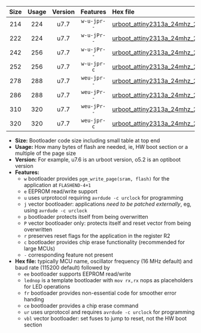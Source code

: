 |Size|Usage|Version|Features|Hex file|
|:-:|:-:|:-:|:-:|:--|
|214|224|u7.7|`w-u-jpr--`|[urboot_attiny2313a_24mhz_250000bps_lednop_ur_vbl.hex](https://raw.githubusercontent.com/stefanrueger/urboot.hex/main/mcus/attiny2313a/fcpu_24mhz/250000_bps/urboot_attiny2313a_24mhz_250000bps_lednop_ur_vbl.hex)|
|222|224|u7.7|`w-u-jPr--`|[urboot_attiny2313a_24mhz_250000bps_ur_vbl.hex](https://raw.githubusercontent.com/stefanrueger/urboot.hex/main/mcus/attiny2313a/fcpu_24mhz/250000_bps/urboot_attiny2313a_24mhz_250000bps_ur_vbl.hex)|
|242|256|u7.7|`w-u-jPr--`|[urboot_attiny2313a_24mhz_250000bps_lednop_fr_ur_vbl.hex](https://raw.githubusercontent.com/stefanrueger/urboot.hex/main/mcus/attiny2313a/fcpu_24mhz/250000_bps/urboot_attiny2313a_24mhz_250000bps_lednop_fr_ur_vbl.hex)|
|252|256|u7.7|`w-u-jpr-c`|[urboot_attiny2313a_24mhz_250000bps_lednop_fr_ce_ur_vbl.hex](https://raw.githubusercontent.com/stefanrueger/urboot.hex/main/mcus/attiny2313a/fcpu_24mhz/250000_bps/urboot_attiny2313a_24mhz_250000bps_lednop_fr_ce_ur_vbl.hex)|
|278|288|u7.7|`weu-jpr--`|[urboot_attiny2313a_24mhz_250000bps_ee_lednop_ur_vbl.hex](https://raw.githubusercontent.com/stefanrueger/urboot.hex/main/mcus/attiny2313a/fcpu_24mhz/250000_bps/urboot_attiny2313a_24mhz_250000bps_ee_lednop_ur_vbl.hex)|
|286|288|u7.7|`weu-jPr--`|[urboot_attiny2313a_24mhz_250000bps_ee_ur_vbl.hex](https://raw.githubusercontent.com/stefanrueger/urboot.hex/main/mcus/attiny2313a/fcpu_24mhz/250000_bps/urboot_attiny2313a_24mhz_250000bps_ee_ur_vbl.hex)|
|310|320|u7.7|`weu-jPr--`|[urboot_attiny2313a_24mhz_250000bps_ee_lednop_fr_ur_vbl.hex](https://raw.githubusercontent.com/stefanrueger/urboot.hex/main/mcus/attiny2313a/fcpu_24mhz/250000_bps/urboot_attiny2313a_24mhz_250000bps_ee_lednop_fr_ur_vbl.hex)|
|320|320|u7.7|`weu-jpr-c`|[urboot_attiny2313a_24mhz_250000bps_ee_lednop_fr_ce_ur_vbl.hex](https://raw.githubusercontent.com/stefanrueger/urboot.hex/main/mcus/attiny2313a/fcpu_24mhz/250000_bps/urboot_attiny2313a_24mhz_250000bps_ee_lednop_fr_ce_ur_vbl.hex)|

- **Size:** Bootloader code size including small table at top end
- **Usage:** How many bytes of flash are needed, ie, HW boot section or a multiple of the page size
- **Version:** For example, u7.6 is an urboot version, o5.2 is an optiboot version
- **Features:**
  + `w` bootloader provides `pgm_write_page(sram, flash)` for the application at `FLASHEND-4+1`
  + `e` EEPROM read/write support
  + `u` uses urprotocol requiring `avrdude -c urclock` for programming
  + `j` vector bootloader: applications *need to be patched externally*, eg, using `avrdude -c urclock`
  + `p` bootloader protects itself from being overwritten
  + `P` vector bootloader only: protects itself and reset vector from being overwritten
  + `r` preserves reset flags for the application in the register R2
  + `c` bootloader provides chip erase functionality (recommended for large MCUs)
  + `-` corresponding feature not present
- **Hex file:** typically MCU name, oscillator frequency (16 MHz default) and baud rate (115200 default) followed by
  + `ee` bootloader supports EEPROM read/write
  + `lednop` is a template bootloader with `mov rx,rx` nops as placeholders for LED operations
  + `fr` bootloader provides non-essential code for smoother error handing
  + `ce` bootloader provides a chip erase command
  + `ur` uses urprotocol and requires `avrdude -c urclock` for programming
  + `vbl` vector bootloader: set fuses to jump to reset, not the HW boot section

